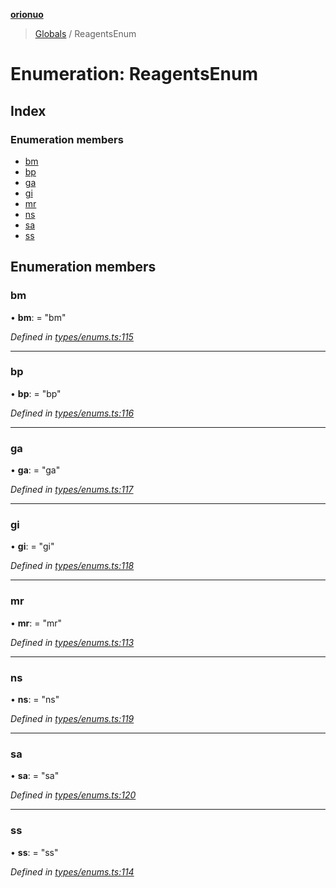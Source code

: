 **[orionuo](../README.md)**

> [Globals](../globals.md) / ReagentsEnum

# Enumeration: ReagentsEnum

## Index

### Enumeration members

* [bm](reagentsenum.md#bm)
* [bp](reagentsenum.md#bp)
* [ga](reagentsenum.md#ga)
* [gi](reagentsenum.md#gi)
* [mr](reagentsenum.md#mr)
* [ns](reagentsenum.md#ns)
* [sa](reagentsenum.md#sa)
* [ss](reagentsenum.md#ss)

## Enumeration members

### bm

•  **bm**:  = "bm"

*Defined in [types/enums.ts:115](https://github.com/msviha/orionuo/blob/8a6e7bf/src/types/enums.ts#L115)*

___

### bp

•  **bp**:  = "bp"

*Defined in [types/enums.ts:116](https://github.com/msviha/orionuo/blob/8a6e7bf/src/types/enums.ts#L116)*

___

### ga

•  **ga**:  = "ga"

*Defined in [types/enums.ts:117](https://github.com/msviha/orionuo/blob/8a6e7bf/src/types/enums.ts#L117)*

___

### gi

•  **gi**:  = "gi"

*Defined in [types/enums.ts:118](https://github.com/msviha/orionuo/blob/8a6e7bf/src/types/enums.ts#L118)*

___

### mr

•  **mr**:  = "mr"

*Defined in [types/enums.ts:113](https://github.com/msviha/orionuo/blob/8a6e7bf/src/types/enums.ts#L113)*

___

### ns

•  **ns**:  = "ns"

*Defined in [types/enums.ts:119](https://github.com/msviha/orionuo/blob/8a6e7bf/src/types/enums.ts#L119)*

___

### sa

•  **sa**:  = "sa"

*Defined in [types/enums.ts:120](https://github.com/msviha/orionuo/blob/8a6e7bf/src/types/enums.ts#L120)*

___

### ss

•  **ss**:  = "ss"

*Defined in [types/enums.ts:114](https://github.com/msviha/orionuo/blob/8a6e7bf/src/types/enums.ts#L114)*
